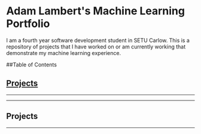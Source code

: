 # Adam Lambert's Machine Learning Portfolio

I am a fourth year software development student in SETU Carlow. 
This is a repository of projects that I have worked on or am currently working that demonstrate my machine learning experience.

##Table of Contents

## [Projects](#projects)
---
---

## Projects
---
